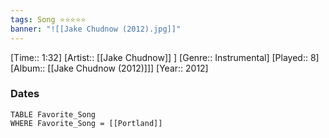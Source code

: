 ```yaml
---
tags: Song ⭐⭐⭐⭐⭐ 
banner: "![[Jake Chudnow (2012).jpg]]"
---
```

[Time:: 1:32]
[Artist:: [[Jake Chudnow]] ]
[Genre:: Instrumental]
[Played:: 8]
[Album:: [[Jake Chudnow (2012)]]]
[Year:: 2012]
### Dates
````dataview
TABLE Favorite_Song
WHERE Favorite_Song = [[Portland]]
````